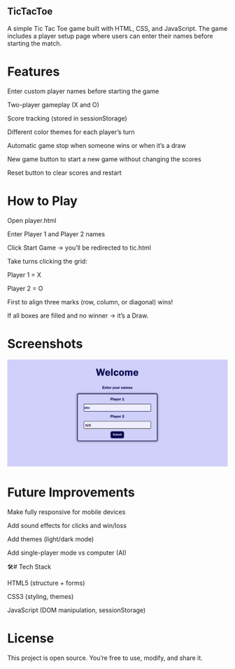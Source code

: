 ## TicTacToe

A simple Tic Tac Toe game built with HTML, CSS, and JavaScript.
The game includes a player setup page where users can enter their names before starting the match.

# Features

Enter custom player names before starting the game

 Two-player gameplay (X and O)

Score tracking (stored in sessionStorage)

Different color themes for each player’s turn

Automatic game stop when someone wins or when it’s a draw

New game button to start a new game without changing the scores

Reset button to clear scores and restart

# How to Play

Open player.html

Enter Player 1 and Player 2 names

Click Start Game → you’ll be redirected to tic.html

Take turns clicking the grid:

Player 1 = X

Player 2 = O

First to align three marks (row, column, or diagonal) wins!

If all boxes are filled and no winner → it’s a Draw.

# Screenshots
![Homepage image](https://github.com/surabhi-asthana/TicTacToe/blob/9910864ccd8cdb8b681176ed2e8b4df54cb16780/image1.png)

# Future Improvements

Make fully responsive for mobile devices

Add sound effects for clicks and win/loss

Add themes (light/dark mode)

Add single-player mode vs computer (AI)

🛠# Tech Stack

HTML5 (structure + forms)

CSS3 (styling, themes)

JavaScript (DOM manipulation, sessionStorage)

# License

This project is open source. You’re free to use, modify, and share it.
